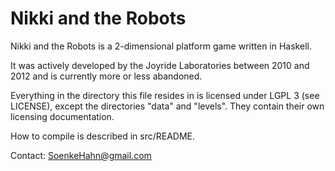 # Nikki and the Robots

Nikki and the Robots is a 2-dimensional platform game written in Haskell.

It was actively developed by the Joyride Laboratories between 2010 and 2012 and
is currently more or less abandoned.

Everything in the directory this file resides in is licensed under LGPL 3 (see
LICENSE), except the directories "data" and "levels". They contain their own
licensing documentation.

How to compile is described in src/README.

Contact: SoenkeHahn@gmail.com
